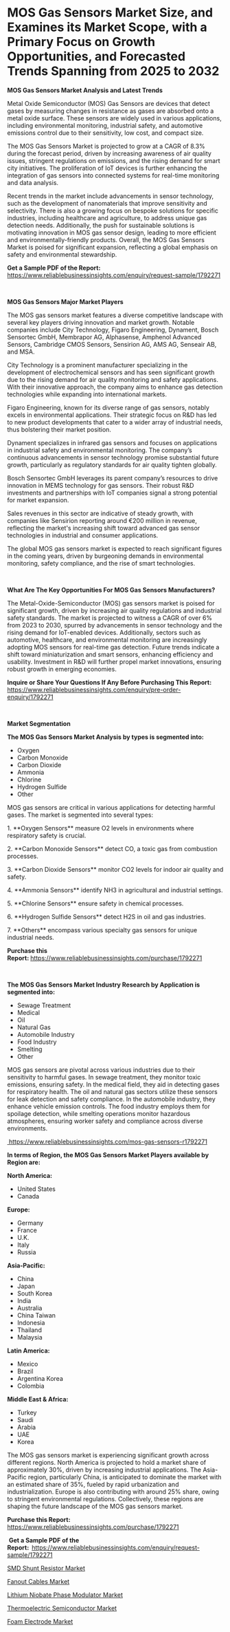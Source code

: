 <p><h1>MOS Gas Sensors Market Size, and Examines its Market Scope, with a Primary Focus on Growth Opportunities, and Forecasted Trends Spanning from 2025 to 2032</h1></p><p><strong>MOS Gas Sensors Market Analysis and Latest Trends</strong></p>
<p><p>Metal Oxide Semiconductor (MOS) Gas Sensors are devices that detect gases by measuring changes in resistance as gases are absorbed onto a metal oxide surface. These sensors are widely used in various applications, including environmental monitoring, industrial safety, and automotive emissions control due to their sensitivity, low cost, and compact size.</p><p>The MOS Gas Sensors Market is projected to grow at a CAGR of 8.3% during the forecast period, driven by increasing awareness of air quality issues, stringent regulations on emissions, and the rising demand for smart city initiatives. The proliferation of IoT devices is further enhancing the integration of gas sensors into connected systems for real-time monitoring and data analysis.</p><p>Recent trends in the market include advancements in sensor technology, such as the development of nanomaterials that improve sensitivity and selectivity. There is also a growing focus on bespoke solutions for specific industries, including healthcare and agriculture, to address unique gas detection needs. Additionally, the push for sustainable solutions is motivating innovation in MOS gas sensor design, leading to more efficient and environmentally-friendly products. Overall, the MOS Gas Sensors Market is poised for significant expansion, reflecting a global emphasis on safety and environmental stewardship.</p></p>
<p><strong>Get a Sample PDF of the Report:&nbsp;</strong> <a href="https://www.reliablebusinessinsights.com/enquiry/request-sample/1792271?utm_campaign=63&utm_medium=2&utm_source=Github&utm_content=ia&utm_term=06042025&utm_id=mos-gas-sensors">https://www.reliablebusinessinsights.com/enquiry/request-sample/1792271</a></p>
<p>&nbsp;</p>
<p><strong>MOS Gas Sensors Major Market Players</strong></p>
<p><p>The MOS gas sensors market features a diverse competitive landscape with several key players driving innovation and market growth. Notable companies include City Technology, Figaro Engineering, Dynament, Bosch Sensortec GmbH, Membrapor AG, Alphasense, Amphenol Advanced Sensors, Cambridge CMOS Sensors, Sensirion AG, AMS AG, Senseair AB, and MSA.</p><p>City Technology is a prominent manufacturer specializing in the development of electrochemical sensors and has seen significant growth due to the rising demand for air quality monitoring and safety applications. With their innovative approach, the company aims to enhance gas detection technologies while expanding into international markets.</p><p>Figaro Engineering, known for its diverse range of gas sensors, notably excels in environmental applications. Their strategic focus on R&D has led to new product developments that cater to a wider array of industrial needs, thus bolstering their market position.</p><p>Dynament specializes in infrared gas sensors and focuses on applications in industrial safety and environmental monitoring. The company’s continuous advancements in sensor technology promise substantial future growth, particularly as regulatory standards for air quality tighten globally.</p><p>Bosch Sensortec GmbH leverages its parent company’s resources to drive innovation in MEMS technology for gas sensors. Their robust R&D investments and partnerships with IoT companies signal a strong potential for market expansion.</p><p>Sales revenues in this sector are indicative of steady growth, with companies like Sensirion reporting around €200 million in revenue, reflecting the market's increasing shift toward advanced gas sensor technologies in industrial and consumer applications.</p><p>The global MOS gas sensors market is expected to reach significant figures in the coming years, driven by burgeoning demands in environmental monitoring, safety compliance, and the rise of smart technologies.</p></p>
<p>&nbsp;</p>
<p><strong>What Are The Key Opportunities For MOS Gas Sensors Manufacturers?</strong></p>
<p><p>The Metal-Oxide-Semiconductor (MOS) gas sensors market is poised for significant growth, driven by increasing air quality regulations and industrial safety standards. The market is projected to witness a CAGR of over 6% from 2023 to 2030, spurred by advancements in sensor technology and the rising demand for IoT-enabled devices. Additionally, sectors such as automotive, healthcare, and environmental monitoring are increasingly adopting MOS sensors for real-time gas detection. Future trends indicate a shift toward miniaturization and smart sensors, enhancing efficiency and usability. Investment in R&D will further propel market innovations, ensuring robust growth in emerging economies.</p></p>
<p><strong>Inquire or Share Your Questions If Any Before Purchasing This Report:</strong> <a href="https://www.reliablebusinessinsights.com/enquiry/pre-order-enquiry/1792271?utm_campaign=63&utm_medium=2&utm_source=Github&utm_content=ia&utm_term=06042025&utm_id=mos-gas-sensors">https://www.reliablebusinessinsights.com/enquiry/pre-order-enquiry/1792271</a></p>
<p>&nbsp;</p>
<p><strong>Market Segmentation</strong></p>
<p><strong>The MOS Gas Sensors Market Analysis by types is segmented into:</strong></p>
<p><ul><li>Oxygen</li><li>Carbon Monoxide</li><li>Carbon Dioxide</li><li>Ammonia</li><li>Chlorine</li><li>Hydrogen Sulfide</li><li>Other</li></ul></p>
<p><p>MOS gas sensors are critical in various applications for detecting harmful gases. The market is segmented into several types: </p><p>1. **Oxygen Sensors** measure O2 levels in environments where respiratory safety is crucial.</p><p>2. **Carbon Monoxide Sensors** detect CO, a toxic gas from combustion processes.</p><p>3. **Carbon Dioxide Sensors** monitor CO2 levels for indoor air quality and safety.</p><p>4. **Ammonia Sensors** identify NH3 in agricultural and industrial settings.</p><p>5. **Chlorine Sensors** ensure safety in chemical processes.</p><p>6. **Hydrogen Sulfide Sensors** detect H2S in oil and gas industries. </p><p>7. **Others** encompass various specialty gas sensors for unique industrial needs.</p></p>
<p><strong>Purchase this Report:&nbsp;</strong><a href="https://www.reliablebusinessinsights.com/purchase/1792271?utm_campaign=63&utm_medium=2&utm_source=Github&utm_content=ia&utm_term=06042025&utm_id=mos-gas-sensors">https://www.reliablebusinessinsights.com/purchase/1792271</a></p>
<p>&nbsp;</p>
<p><strong>The MOS Gas Sensors Market Industry Research by Application is segmented into:</strong></p>
<p><ul><li>Sewage Treatment</li><li>Medical</li><li>Oil</li><li>Natural Gas</li><li>Automobile Industry</li><li>Food Industry</li><li>Smelting</li><li>Other</li></ul></p>
<p><p>MOS gas sensors are pivotal across various industries due to their sensitivity to harmful gases. In sewage treatment, they monitor toxic emissions, ensuring safety. In the medical field, they aid in detecting gases for respiratory health. The oil and natural gas sectors utilize these sensors for leak detection and safety compliance. In the automobile industry, they enhance vehicle emission controls. The food industry employs them for spoilage detection, while smelting operations monitor hazardous atmospheres, ensuring worker safety and compliance across diverse environments.</p></p>
<p><a href="https://www.reliablebusinessinsights.com/mos-gas-sensors-r1792271?utm_campaign=63&utm_medium=2&utm_source=Github&utm_content=ia&utm_term=06042025&utm_id=mos-gas-sensors">&nbsp;https://www.reliablebusinessinsights.com/mos-gas-sensors-r1792271</a></p>
<p><strong>In terms of Region, the MOS Gas Sensors Market Players available by Region are:</strong></p>
<p>
    <p> <strong> North America: </strong>
        <ul>
            <li>United States</li>
            <li>Canada</li>
        </ul>
        </p> 
    <p> <strong> Europe: </strong>
        <ul>
            <li>Germany</li>
            <li>France</li>
            <li>U.K.</li>
            <li>Italy</li>
            <li>Russia</li>
        </ul>
        </p> 
    <p> <strong> Asia-Pacific: </strong>
        <ul>
            <li>China</li>
            <li>Japan</li>
            <li>South Korea</li>
            <li>India</li>
            <li>Australia</li>
            <li>China Taiwan</li>
            <li>Indonesia</li>
            <li>Thailand</li>
            <li>Malaysia</li>
        </ul>
        </p> 
    <p> <strong> Latin America: </strong>
        <ul>
            <li>Mexico</li>
            <li>Brazil</li>
            <li>Argentina Korea</li>
            <li>Colombia</li>
        </ul>
        </p> 
    <p> <strong> Middle East & Africa: </strong>
        <ul>
            <li>Turkey</li>
            <li>Saudi</li>
            <li>Arabia</li>
            <li>UAE</li>
            <li>Korea</li>
        </ul>
    </p>
    </p>
<p><p>The MOS gas sensors market is experiencing significant growth across different regions. North America is projected to hold a market share of approximately 30%, driven by increasing industrial applications. The Asia-Pacific region, particularly China, is anticipated to dominate the market with an estimated share of 35%, fueled by rapid urbanization and industrialization. Europe is also contributing with around 25% share, owing to stringent environmental regulations. Collectively, these regions are shaping the future landscape of the MOS gas sensors market.</p></p>
<p><strong>Purchase this Report: </strong><a href="https://www.reliablebusinessinsights.com/purchase/1792271?utm_campaign=63&utm_medium=2&utm_source=Github&utm_content=ia&utm_term=06042025&utm_id=mos-gas-sensors">https://www.reliablebusinessinsights.com/purchase/1792271</a></p>
<p>&nbsp;<strong>Get a Sample PDF of the Report:&nbsp;&nbsp;</strong><a href="https://www.reliablebusinessinsights.com/enquiry/request-sample/1792271?utm_campaign=63&utm_medium=2&utm_source=Github&utm_content=ia&utm_term=06042025&utm_id=mos-gas-sensors">https://www.reliablebusinessinsights.com/enquiry/request-sample/1792271</a></p>
<p><strong></strong></p>
<p><p><a href="https://github.com/chlihakwatsi/Market-Research-Report-List-1/blob/main/smd-shunt-resistor-market.md?utm_campaign=63&utm_medium=2&utm_source=Github&utm_content=ia&utm_term=06042025&utm_id=mos-gas-sensors">SMD Shunt Resistor Market</a></p><p><a href="https://github.com/rubiogruis0p/Market-Research-Report-List-1/blob/main/fanout-cables-market.md?utm_campaign=63&utm_medium=2&utm_source=Github&utm_content=ia&utm_term=06042025&utm_id=mos-gas-sensors">Fanout Cables Market</a></p><p><a href="https://github.com/kocssequen/Market-Research-Report-List-1/blob/main/lithium-niobate-phase-modulator-market.md?utm_campaign=63&utm_medium=2&utm_source=Github&utm_content=ia&utm_term=06042025&utm_id=mos-gas-sensors">Lithium Niobate Phase Modulator Market</a></p><p><a href="https://github.com/jemmysolin5k/Market-Research-Report-List-1/blob/main/thermoelectric-semiconductor-market.md?utm_campaign=63&utm_medium=2&utm_source=Github&utm_content=ia&utm_term=06042025&utm_id=mos-gas-sensors">Thermoelectric Semiconductor Market</a></p><p><a href="https://github.com/sokurgleyde/Market-Research-Report-List-1/blob/main/foam-electrode-market.md?utm_campaign=63&utm_medium=2&utm_source=Github&utm_content=ia&utm_term=06042025&utm_id=mos-gas-sensors">Foam Electrode Market</a></p></p>